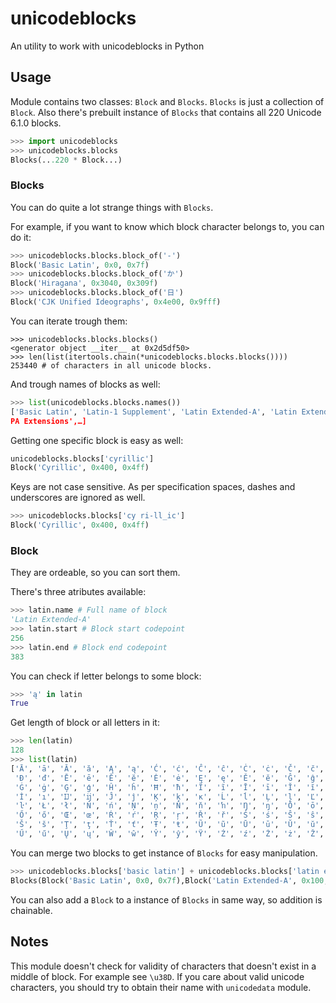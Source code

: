 # unicodeblocks

An utility to work with unicodeblocks in Python

## Usage

Module contains two classes: `Block` and `Blocks`. `Blocks` is just a
collection of `Block`.
Also there's prebuilt instance of `Blocks` that contains all 220 Unicode 6.1.0
blocks.

```python
>>> import unicodeblocks
>>> unicodeblocks.blocks
Blocks(...220 * Block...)
```

### Blocks

You can do quite a lot strange things with `Blocks`.

For example, if you want to know which block character belongs to, you can do it:

```python
>>> unicodeblocks.blocks.block_of('-')
Block('Basic Latin', 0x0, 0x7f)
>>> unicodeblocks.blocks.block_of('か')
Block('Hiragana', 0x3040, 0x309f)
>>> unicodeblocks.blocks.block_of('日')
Block('CJK Unified Ideographs', 0x4e00, 0x9fff)
```

You can iterate trough them:
```
>>> unicodeblocks.blocks.blocks()
<generator object __iter__ at 0x2d5df50>
>>> len(list(itertools.chain(*unicodeblocks.blocks.blocks())))
253440 # of characters in all unicode blocks.
```

And trough names of blocks as well:
```python
>>> list(unicodeblocks.blocks.names())
['Basic Latin', 'Latin-1 Supplement', 'Latin Extended-A', 'Latin Extended-B', 'I
PA Extensions',…]
```

Getting one specific block is easy as well:
```python
unicodeblocks.blocks['cyrillic']
Block('Cyrillic', 0x400, 0x4ff)
```
Keys are not case sensitive.
As per specification spaces, dashes and underscores are ignored as well.
```python
>>> unicodeblocks.blocks['cy ri-ll_ic']
Block('Cyrillic', 0x400, 0x4ff)
```

### Block

They are ordeable, so you can sort them.

There's three atributes available:
```python
>>> latin.name # Full name of block
'Latin Extended-A'
>>> latin.start # Block start codepoint
256
>>> latin.end # Block end codepoint
383
```

You can check if letter belongs to some block:
```python
>>> 'ą' in latin
True
```
Get length of block or all letters in it:
```python
>>> len(latin)
128
>>> list(latin)
['Ā', 'ā', 'Ă', 'ă', 'Ą', 'ą', 'Ć', 'ć', 'Ĉ', 'ĉ', 'Ċ', 'ċ', 'Č', 'č', 'Ď', 'ď',
 'Đ', 'đ', 'Ē', 'ē', 'Ĕ', 'ĕ', 'Ė', 'ė', 'Ę', 'ę', 'Ě', 'ě', 'Ĝ', 'ĝ', 'Ğ', 'ğ',
 'Ġ', 'ġ', 'Ģ', 'ģ', 'Ĥ', 'ĥ', 'Ħ', 'ħ', 'Ĩ', 'ĩ', 'Ī', 'ī', 'Ĭ', 'ĭ', 'Į', 'į',
 'İ', 'ı', 'Ĳ', 'ĳ', 'Ĵ', 'ĵ', 'Ķ', 'ķ', 'ĸ', 'Ĺ', 'ĺ', 'Ļ', 'ļ', 'Ľ', 'ľ', 'Ŀ',
 'ŀ', 'Ł', 'ł', 'Ń', 'ń', 'Ņ', 'ņ', 'Ň', 'ň', 'ŉ', 'Ŋ', 'ŋ', 'Ō', 'ō', 'Ŏ', 'ŏ',
 'Ő', 'ő', 'Œ', 'œ', 'Ŕ', 'ŕ', 'Ŗ', 'ŗ', 'Ř', 'ř', 'Ś', 'ś', 'Ŝ', 'ŝ', 'Ş', 'ş',
 'Š', 'š', 'Ţ', 'ţ', 'Ť', 'ť', 'Ŧ', 'ŧ', 'Ũ', 'ũ', 'Ū', 'ū', 'Ŭ', 'ŭ', 'Ů', 'ů',
 'Ű', 'ű', 'Ų', 'ų', 'Ŵ', 'ŵ', 'Ŷ', 'ŷ', 'Ÿ', 'Ź', 'ź', 'Ż', 'ż', 'Ž', 'ž', 'ſ']
```
You can merge two blocks to get instance of `Blocks` for easy manipulation.
```python
>>> unicodeblocks.blocks['basic latin'] + unicodeblocks.blocks['latin extended a']
Blocks(Block('Basic Latin', 0x0, 0x7f),Block('Latin Extended-A', 0x100, 0x17f))
```
You can also add a `Block` to a instance of `Blocks` in same way, so addition
is chainable.

## Notes

This module doesn't check for validity of characters that doesn't exist in a
middle of block. For example see `\u38D`. If you care about valid unicode
characters, you should try to obtain their name with `unicodedata` module.
